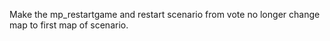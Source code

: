 Make the mp_restartgame and restart scenario from vote no longer change map to first map of scenario.
